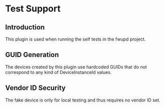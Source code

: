 Test Support
============

Introduction
------------

This plugin is used when running the self tests in the fwupd project.

GUID Generation
---------------

The devices created by this plugin use hardcoded GUIDs that do not correspond
to any kind of DeviceInstanceId values.

Vendor ID Security
------------------

The fake device is only for local testing and thus requires no vendor ID set.
